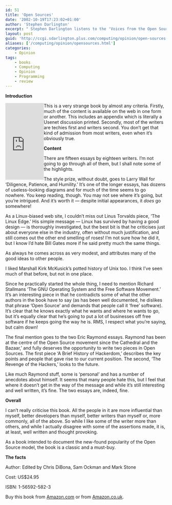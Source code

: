 ```yaml
---
id: 51
title: 'Open Sources'
date: '2002-10-19T17:23:02+01:00'
author: 'Stephen Darlington'
excerpt: " Stephen Darlington listens to the 'Voices from the Open Source Revolution' and it very impressed.\r\n\r\n"
layout: post
guid: 'http://ccgi.sdarlington.plus.com/computing/opinion/open-sources.html'
aliases: ['/computing/opinion/opensources.html']
categories:
    - Opinion
tags:
    - books
    - Computing
    - Opinion
    - Programming
    - review
---
```


**Introduction**

<iframe align="left" frameborder="0" marginheight="0" marginwidth="0" scrolling="no" src="http://rcm.amazon.com/e/cm?t=zx81orguk00&o=1&p=8&l=as1&asins=1565925823&fc1=000000&IS2=1&lt1=_blank&lc1=0000ff&bc1=000000&bg1=ffffff&f=ifr" style="width:120px;height:240px;"></iframe>This is a very strange book by almost any criteria. Firstly, much of the content is available on the web in one form or another. This includes an appendix which is literally a Usenet discussion printed. Secondly, most of the writers are techies first and writers second. You don’t get that kind of admission from most writers, even when it’s obviously true.

**Content**

There are fifteen essays by eighteen writers. I’m not going to go through all of them, but I shall note some of the highlights.

The style prize, without doubt, goes to Larry Wall for ‘Diligence, Patience, and Humility.’ It’s one of the longer essays, has dozens of useless-looking diagrams and for much of the time seems to go nowhere. You keep reading, though. You may not see where it’s going, but you’re intrigued. And it’s worth it — despite initial appearances, it *does* go somewhere!

As a Linux-biased web site, I couldn’t miss out Linus Torvalds piece, ‘The Linux Edge.’ His simple message — Linux has survived by having a good design — is thoroughly investigated, but the best bit is that he criticises just about everyone else in the industry, often without much justification, and still comes out the other end smelling of roses! I’m not sure how he did it, but I know I’d hate Bill Gates more if he said pretty much the same things.

As always he comes across as very modest, and attributes many of the good ideas to other people.

I liked Marshall Kirk McKusick’s potted history of Unix too. I think I’ve seen much of that before, but not in one place.

Since he practically started the whole thing, I need to mention Richard Stallmans ‘The GNU Operating System and the Free Software Movement.’ It’s an interesting piece in that he contradicts some of what the other authors in the book have to say (as has been well documented, he dislikes that phrase ‘Open Source’ and demands that people call it ‘free’ software). It’s clear that he knows exactly what he wants and where he wants to go, but it’s equally clear that he’s going to put a lot of businesses off free software if he keeps going the way he is. RMS, I respect what you’re saying, but calm down!

The final mention goes to the two Eric Raymond essays. Raymond has been at the centre of the Open Source movement since the Cathedral and the Bazaar,’ and fully deserves the opportunity to write two pieces in Open Sources. The first piece ‘A Brief History of Hackerdom,’ describes the key points and people that gave rise to our current position. The second, ‘The Revenge of the Hackers,’ looks to the future.

Like much Raymond stuff, some is ‘personal’ and has a number of anecdotes about himself. It seems that many people hate this, but I feel that where it doesn’t get in the way of the message and while it’s still interesting and well written, it’s fine. The two essays are, indeed, fine.

**Overall**

I can’t really criticise this book. All the people in it are more influential than myself, better developers than myself, better writers than myself or, more commonly, all of the above. So while I like some of the writer more than others, and while I actually disagree with some of the assertions made, it is, at least, well written and thought provoking.

As a book intended to document the new-found popularity of the Open Source model, the book is a classic and a must-buy.

**The facts**

Author: Edited by Chris DiBona, Sam Ockman and Mark Stone

Cost: US$24.95

ISBN: 1-56592-582-3

Buy this book from [Amazon.com](http://www.amazon.com/exec/obidos/ASIN/1565925823/zx81orguk00) or from [Amazon.co.uk](http://www.amazon.co.uk/exec/obidos/ASIN/1565925823/zx81orguk).
